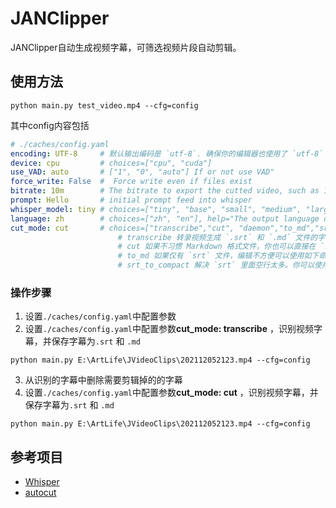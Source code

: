 # JANClipper

JANClipper自动生成视频字幕，可筛选视频片段自动剪辑。

## 使用方法
```
python main.py test_video.mp4 --cfg=config
```
其中config内容包括
```yaml
# ./caches/config.yaml
encoding: UTF-8     # 默认输出编码是 `utf-8`. 确保你的编辑器也使用了 `utf-8` 解码。你可以通过 `--encoding` 指定其他编码格式。但是需要注意生成字幕文件和使用字幕文件剪辑时的编码格式需要一致。例如使用 `gbk`。
device: cpu         # choices=["cpu", "cuda"]
use_VAD: auto       # ["1", "0", "auto"] If or not use VAD"
force_write: False  #  Force write even if files exist
bitrate: 10m        # The bitrate to export the cutted video, such as 10m, 1m, or 500k 默认视频比特率是 `--bitrate 10m`，你可以根据需要调大调小
prompt: Hello       # initial prompt feed into whisper
whisper_model: tiny # choices=["tiny", "base", "small", "medium", "large", "large-v2"]  help="The whisper model used to transcribe." 默认是 `small`。更好的模型是 `medium` 和 `large`，但推荐使用 GPU 获得更好的速度。也可以使用更快的 `tiny` 和 `base`，但转录质量会下降。
language: zh        # choices=["zh", "en"], help="The output language of transcription"
cut_mode: cut       # choices=["transcribe","cut", "daemon","to_md","srt_to_compact"],
                        # transcribe 转录视频生成 `.srt` 和 `.md` 文件的字幕
                        # cut 如果不习惯 Markdown 格式文件，你也可以直接在 `srt` 文件里删除不要的句子，在剪切时不传入 `md` 文件名
                        # to_md 如果仅有 `srt` 文件，编辑不方便可以使用如下命令生成 `md` 文件，然后编辑 `md` 文件即可，但此时会完全对照 `srt` 生成，不会出现 `no speech` 等提示文本。
                        # srt_to_compact 解决 `srt` 里面空行太多。你可以使用 `python main.py -s test_video.srt` 来生成一个紧凑些的版本 `test_video_compact.srt` 方便编辑，编辑完成后，`python main.py -s test_video_compact.srt` 转回正常格式。
```
### 操作步骤
1. 设置`./caches/config.yaml`中配置参数
2. 设置`./caches/config.yaml`中配置参数**cut_mode: transcribe** ，识别视频字幕，并保存字幕为`.srt` 和 `.md`
```
python main.py E:\ArtLife\JVideoClips\202112052123.mp4 --cfg=config
```
3. 从识别的字幕中删除需要剪辑掉的的字幕
4. 设置`./caches/config.yaml`中配置参数**cut_mode: cut** ，识别视频字幕，并保存字幕为`.srt` 和 `.md`
```
python main.py E:\ArtLife\JVideoClips\202112052123.mp4 --cfg=config
```

## 参考项目
- [Whisper](https://github.com/openai/whisper.git)
- [autocut](https://github.com/mli/autocut.git)